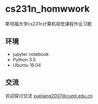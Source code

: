 # cs231n_homwwork
斯坦福大学cs231n计算机视觉课程作业习题

## 环境
- jupyter notebook
- Python 3.5
- Ubuntu 16.04

## 交流
欢迎探讨交流
  xueliang2007@cumt.edu.cn
